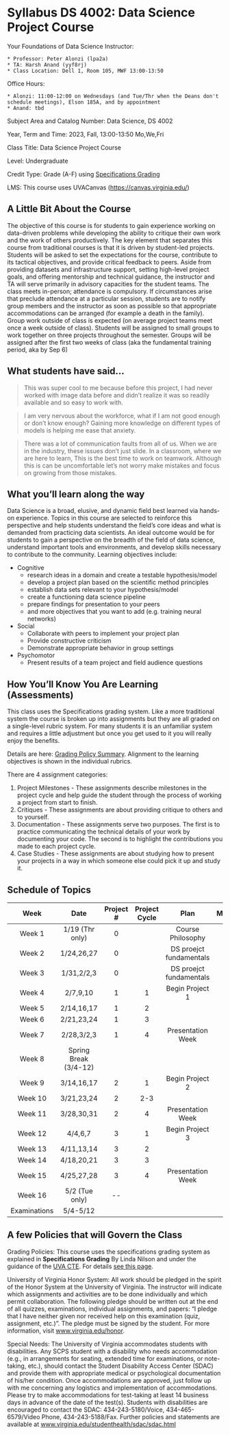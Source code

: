 # Syllabus DS 4002: Data Science Project Course

Your Foundations of Data Science Instructor:

    * Professor: Peter Alonzi (lpa2a)
    * TA: Harsh Anand (yyf8rj)
    * Class Location: Dell 1, Room 105, MWF 13:00-13:50

Office Hours:

    * Alonzi: 11:00-12:00 on Wednesdays (and Tue/Thr when the Deans don't schedule meetings), Elson 185A, and by appointment
    * Anand: tbd

Subject Area and Catalog Number: Data Science, DS 4002

Year, Term and Time: 2023, Fall, 13:00-13:50 Mo,We,Fri

Class Title: Data Science Project Course

Level: Undergraduate

Credit Type: Grade (A-F) using [Specifications Grading](https://app.cte.virginia.edu/events/cdi-2x-designing-equitable-grading-schemes)

LMS: This course uses UVACanvas (https://canvas.virginia.edu/)
<br>

## A Little Bit About the Course
The objective of this course is for students to gain experience working on data-driven 
problems while developing the ability to critique their own work and the work of others 
productively. The key element that separates this course from traditional courses is that it 
is driven by student-led projects. Students will be asked to set the expectations for the 
course, contribute to its tactical objectives, and provide critical feedback to peers. Aside 
from providing datasets and infrastructure support, setting high-level project goals, and 
offering mentorship and technical guidance, the instructor and TA will serve primarily in 
advisory capacities for the student teams.
The class meets in-person; attendance is compulsory. If circumstances arise that preclude 
attendance at a particular session, students are to notify group members and the instructor 
as soon as possible so that appropriate accommodations can be arranged (for example a 
death in the family). Group work outside of class is expected (on average project teams meet once a week outside of class). Students will be assigned to 
small groups to work together on three projects throughout the semester. Groups will be 
assigned after the first two weeks of class (aka the fundamental training period, aka by 
Sep 6)

## What students have said...
> This was super cool to me because before this project, I had never worked with image data before and didn’t realize it was so readily available and so easy to work with. 

> I am very nervous about the workforce, what if I am not good enough or don’t know enough? Gaining more knowledge on different types of models is helping me ease that anxiety.

> There was a lot of communication faults from all of us. When we are in the industry, these issues don’t just slide. In a classroom, where we are here to learn, This is the best time to work on teamwork. Although this is can be uncomfortable let’s not worry make mistakes and focus on growing from those mistakes.

## What you’ll learn along the way
Data Science is a broad, elusive, and dynamic field best learned via hands-on experience. 
Topics in this course are selected to reinforce this perspective and help students understand 
the field’s core ideas and what is demanded from practicing data scientists. An ideal 
outcome would be for students to gain a perspective on the breadth of the field of data 
science, understand important tools and environments, and develop skills necessary to 
contribute to the community. Learning objectives include:
* Cognitive
  * research ideas in a domain and create a testable hypothesis/model
  * develop a project plan based on the scientific method principles
  * establish data sets relevant to your hypothesis/model
  * create a functioning data science pipeline
  * prepare findings for presentation to your peers
  * and more objectives that you want to add (e.g. training neural networks)
* Social
  * Collaborate with peers to implement your project plan
  * Provide constructive criticism
  * Demonstrate appropriate behavior in group settings
* Psychomotor
  * Present results of a team project and field audience questions


## How You’ll Know You Are Learning (Assessments)
This class uses the Specifications grading system. Like a more traditional system the course is broken up into assignments but they are all graded on a single-level rubric system. For many students it is an unfamiliar system and requires a little adjustment but once you get used to it you will really enjoy the benefits.

Details are here: [Grading Policy Summary](grading.md). Alignment to the learning objectives is shown in the individual rubrics. 

There are 4 assignment categories:
1. Project Milestones - These assignments describe milestones in the project cycle and help guide the student through the process of working a project from start to finish.
2. Critiques - These assignments are about providing critique to others and to yourself.
3. Documentation - These assignments serve two purposes. The first is to practice communicating the technical details of your work by documenting your code. The second is to highlight the contributions you made to each project cycle.
4. Case Studies - These assignments are about studying how to present your projects in a way in which someone else could pick it up and study it.

## Schedule of Topics 

| Week 	| Date|Project # 	|Project Cycle	| Plan 	|Milestone	|
|:---:	|:---:|:---:	|:---:	|:---:	|:---:	|
| Week 1  | 1/19 (Thr only)|0	|  	   | 	Course Philosophy    |	      |
| Week 2  | 1/24,26,27|0  |   | DS proejct fundamentals | |
| Week 3  |	1/31,2/2,3|0  | 	|DS proejct fundamentals | 	|
| Week 4  |	2/7,9,10|1|	1 |  Begin Project 1 | MI1	|
| Week 5  | 2/14,16,17|1 | 2 |    | MI2   | 
| Week 6	 | 2/21,23,24|1	  | 3 |   | MI3  |
| Week 7  | 2/28,3/2,3|1   | 4	|   Presentation Week	|MI4 |
| Week 8  | Spring Break (3/4-12)|                    |  	| 	 | 	|
| Week 9  | 3/14,16,17| 2	|  1	| Begin Project 2	  |MI 1|
| Week 10 | 3/21,23,24|2	| 2-3	|	  | MI 2/3	|
| Week 11 | 3/28,30,31| 2 | 4 	| Presentation Week  | MI4  |
| Week 12 |	4/4,6,7|  3  |	 1 | Begin Project 3 |	MI1|
| Week 13 | 4/11,13,14| 3 |  2	|   | MI2  |
| Week 14 | 4/18,20,21| 3 |   3| |  MI3 |
| Week 15 | 4/25,27,28| 3	| 	4| Presentation Week  | MI4  |
| Week 16 | 5/2 (Tue only)| --	|  	|  	|  	|
| Examinations | 5/4-5/12 | | | | |


## A few Policies that will Govern the Class

Grading Policies: This course uses the specifications grading system as explained in **Specifications Grading** By Linda Nilson and under the guidance of the [UVA CTE](https://app.cte.virginia.edu/events/cdi-2x-designing-equitable-grading-schemes). For details [see this page](grading.md).

University of Virginia Honor System: All work should be pledged in the spirit of the Honor System at the University of Virginia. The instructor will indicate which assignments and activities are to be done individually and which permit collaboration. The following pledge should be written out at the end of all quizzes, examinations, individual assignments, and papers:  “I pledge that I have neither given nor received help on this examination (quiz, assignment, etc.)”.  The pledge must be signed by the student. For more information, visit www.virginia.edu/honor.


Special Needs:  The University of Virginia accommodates students with disabilities. Any SCPS student with a disability who needs accommodation (e.g., in arrangements for seating, extended time for examinations, or note-taking, etc.), should contact the Student Disability Access Center (SDAC) and provide them with appropriate medical or psychological documentation of his/her condition. Once accommodations are approved, just follow up with me concerning any logistics and implementation of accommodations.  Please try to make accommodations for test-taking at least 14 business days in advance of the date of the test(s). Students with disabilities are encouraged to contact the SDAC: 434-243-5180/Voice, 434-465-6579/Video Phone, 434-243-5188/Fax. Further policies and statements are available at www.virginia.edu/studenthealth/sdac/sdac.html

